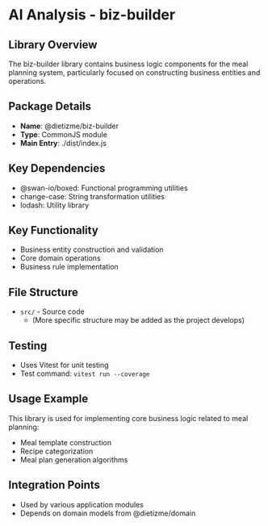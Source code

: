 # AI Analysis - biz-builder

## Library Overview
The biz-builder library contains business logic components for the meal planning system, particularly focused on constructing business entities and operations.

## Package Details
- **Name**: @dietizme/biz-builder
- **Type**: CommonJS module
- **Main Entry**: ./dist/index.js

## Key Dependencies
- @swan-io/boxed: Functional programming utilities
- change-case: String transformation utilities
- lodash: Utility library

## Key Functionality
- Business entity construction and validation
- Core domain operations
- Business rule implementation

## File Structure
- `src/` - Source code
  - (More specific structure may be added as the project develops)
  
## Testing
- Uses Vitest for unit testing
- Test command: `vitest run --coverage`

## Usage Example
This library is used for implementing core business logic related to meal planning:
- Meal template construction
- Recipe categorization
- Meal plan generation algorithms

## Integration Points
- Used by various application modules
- Depends on domain models from @dietizme/domain
